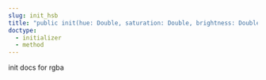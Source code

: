```yaml
---
slug: init_hsb
title: "public init(hue: Double, saturation: Double, brightness: Double, alpha: Double = 1.0)"
doctype:
  - initializer
  - method
---
```

init docs for rgba
